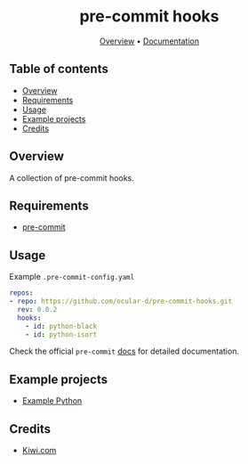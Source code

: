 <div align="center">

# pre-commit hooks

[Overview](#overview)
•
[Documentation](#documentation)

</div>

## Table of contents

- [Overview](#overview)
- [Requirements](#requirements)
- [Usage](#usage)
- [Example projects](#example-projects)
- [Credits](#credits)

## Overview

A collection of pre-commit hooks.

## Requirements

- [pre-commit](https://pre-commit.com/)

## Usage

Example `.pre-commit-config.yaml`

```yaml
repos:
- repo: https://github.com/ocular-d/pre-commit-hooks.git
  rev: 0.0.2
  hooks:
    - id: python-black
    - id: python-isort
```

Check the official `pre-commit` [docs](https://pre-commit.com/) for detailed documentation.

## Example projects

- [Example Python](https://github.com/testthedocs/example-python)

## Credits

- [Kiwi.com](https://github.com/kiwicom/dockerfiles)
